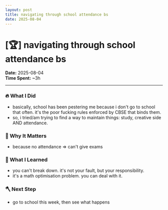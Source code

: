 ```yaml
---
layout: post
title: navigating through school attendance bs
date: 2025-08-04
---
```

# [🏆] navigating through school attendance bs

**Date:** 2025-08-04  
**Time Spent:** ~3h 

---

### 🔥 What I Did
- basically, school has been pestering me because i don't go to school that often. it's the poor fucking rules enforced by CBSE that binds them.
- so, i tried/am trying to find a way to maintain things: study, creative side AND attendance.

### 🎯 Why It Matters
- because no attendance => can't give exams

### 🧠 What I Learned
- you can't break down. it's not your fault, but your responsibility. 
- it's a math optimisation problem. you can deal with it.

### 🪓 Next Step
- go to school this week, then see what happens
